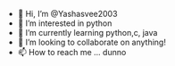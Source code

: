 - 👋 Hi, I’m @Yashasvee2003
- 👀 I’m interested in python
- 🌱 I’m currently learning python,c, java
- 💞️ I’m looking to collaborate on anything!
- 📫 How to reach me ... dunno

<!---
Yashasvee2003/Yashasvee2003 is a ✨ special ✨ repository because its `README.md` (this file) appears on your GitHub profile.
You can click the Preview link to take a look at your changes.
--->
